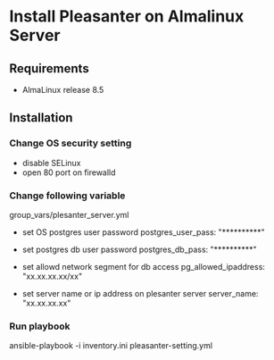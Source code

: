 # Install Pleasanter on Almalinux Server
## Requirements
* AlmaLinux release 8.5

## Installation

### Change OS security setting

* disable SELinux 
* open 80 port on firewalld

### Change following variable
group_vars/plesanter_server.yml

* set OS postgres user password
postgres_user_pass: "**********"

* set postgres db user password
postgres_db_pass: "**********"

* set allowd network segment for db access
pg_allowed_ipaddress: "xx.xx.xx.xx/xx"

* set server name or ip address on plesanter server
server_name: "xx.xx.xx.xx"

### Run playbook
ansible-playbook -i inventory.ini pleasanter-setting.yml